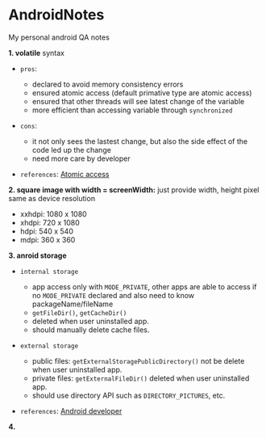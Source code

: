 # AndroidNotes
My personal android QA notes

**1. volatile** syntax

- `pros`:
  + declared to avoid memory consistency errors
  + ensured atomic access (default primative type are atomic access)
  + ensured that other threads will see latest change of the variable
  + more efficient than accessing variable through `synchronized`
  
- `cons`:
  + it not only sees the lastest change, but also the side effect of the code led up the change
  + need more care by developer
  
- `references`: [Atomic access](https://docs.oracle.com/javase/tutorial/essential/concurrency/atomic.html)

**2. square image with width = screenWidth:** just provide width, height pixel same as device resolution

- xxhdpi: 1080 x 1080
- xhdpi: 720 x 1080 
- hdpi: 540 x 540
- mdpi: 360 x 360 

**3. anroid storage**
- `internal storage`
  + app access only with `MODE_PRIVATE`, other apps are able to access if no `MODE_PRIVATE` declared and also need to know packageName/fileName
  + `getFileDir()`, `getCacheDir()`
  + deleted when user uninstalled app.
  + should manually delete cache files.
  
- `external storage`
  + public files: `getExternalStoragePublicDirectory()` not be delete when user uninstalled app.
  + private files: `getExternalFileDir()` deleted when user uninstalled app.
  + should use directory API such as `DIRECTORY_PICTURES`, etc.
  
- `references`: [Android developer](https://developer.android.com/training/basics/data-storage/files.html)

**4.**
